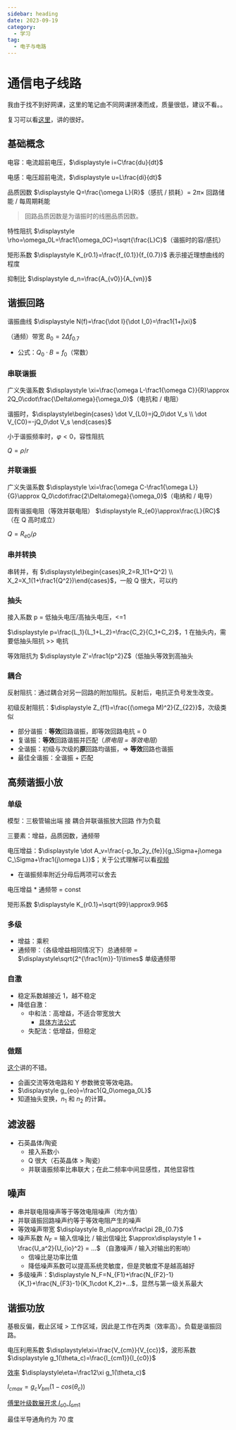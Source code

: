```yaml
---
sidebar: heading
date: 2023-09-19
category:
  - 学习
tag:
  - 电子与电路
---
```


# 通信电子线路

我由于找不到好网课，这里的笔记由不同网课拼凑而成，质量很低，建议不看。。

复习可以看[这里](https://www.bilibili.com/video/av594978092)，讲的很好。

## 基础概念

电容：电流超前电压，$\displaystyle i=C\frac{du}{dt}$

电感：电压超前电流，$\displaystyle u=L\frac{di}{dt}$

品质因数 $\displaystyle Q=\frac{\omega L}{R}$（感抗 / 损耗）= $2\pi\times$ 回路储能 / 每周期耗能

> 回路品质因数是为谐振时的线圈品质因数。

特性阻抗 $\displaystyle \rho=\omega_0L=\frac1{\omega_0C}=\sqrt{\frac{L}C}$（谐振时的容/感抗）

矩形系数 $\displaystyle K_{r0.1}=\frac{f_{0.1}}{f_{0.7}}$ 表示接近理想曲线的程度

抑制比 $\displaystyle d_n=\frac{A_{v0}}{A_{vn}}$

## 谐振回路

谐振曲线 $\displaystyle N(f)=\frac{\dot I}{\dot I_0}=\frac1{1+j\xi}$

（通频）带宽 $\displaystyle B_0=2\Delta f_{0.7}$

- 公式：$\displaystyle Q_0\cdot B=f_0$（常数）

### 串联谐振

广义失谐系数 $\displaystyle \xi=\frac{\omega L-\frac1{\omega C}}{R}\approx 2Q_0\cdot\frac{\Delta\omega}{\omega_0}$（电抗和 / 电阻）

谐振时，$\displaystyle\begin{cases} \dot V_{L0}=jQ_0\dot V_s \\ \dot V_{C0}=-jQ_0\dot V_s \end{cases}$

小于谐振频率时，$\varphi<0$，容性阻抗

$Q=\rho/r$

### 并联谐振

广义失谐系数 $\displaystyle \xi=\frac{\omega C-\frac1{\omega L}}{G}\approx Q_0\cdot\frac{2\Delta\omega}{\omega_0}$（电纳和 / 电导）

固有谐振电阻（等效并联电阻） $\displaystyle R_{e0}\approx\frac{L}{RC}$ （在 Q 高时成立）

$Q=R_{e0}/\rho$

### 串并转换

串转并，有 $\displaystyle\begin{cases}R_2=R_1(1+Q^2) \\ X_2=X_1(1+\frac1{Q^2})\end{cases}$，一般 Q 很大，可以约

### 抽头

接入系数 p = 低抽头电压/高抽头电压，&lt;=1

$\displaystyle p=\frac{L_1}{L_1+L_2}=\frac{C_2}{C_1+C_2}$，1 在抽头内，需要低抽头阻抗 >> 电抗

等效阻抗为 $\displaystyle Z'=\frac1{p^2}Z$（低抽头等效到高抽头

### 耦合

反射阻抗：通过耦合对另一回路的附加阻抗。反射后，电抗正负号发生改变。

初级反射阻抗：$\displaystyle Z_{f1}=\frac{(\omega M)^2}{Z_{22}}$，次级类似

- 部分谐振：**等效**回路谐振，即等效回路电抗 = 0
- 复谐振：**等效**回路谐振并匹配（_原电阻 = 等效电阻_）
- 全谐振：初级与次级的**原**回路均谐振，=> **等效**回路也谐振
- 最佳全谐振：全谐振 + 匹配

## 高频谐振小放

### 单级

模型：三极管输出端 接 耦合并联谐振放大回路 作为负载

三要素：增益，品质因数，通频带

电压增益：$\displaystyle \dot A_v=\frac{-p_1p_2y_{fe}}{g_\Sigma+j\omega C_\Sigma+\frac1{j\omega L}}$；关于公式理解可以看[视频](https://www.bilibili.com/video/BV1hE411N79f/?p=23&t=337)

- 在谐振频率附近分母后两项可以舍去

电压增益 \* 通频带 = const

矩形系数 $\displaystyle K_{r0.1}=\sqrt{99}\approx9.96$

### 多级

- 增益：乘积
- 通频带：（各级增益相同情况下）总通频带 = $\displaystyle\sqrt{2^{\frac1{m}}-1}\times$ 单级通频带

### 自激

- 稳定系数越接近 1，越不稳定
- 降低自激：
  - 中和法：高增益，不适合带宽放大
    - [具体方法公式](https://www.bilibili.com/video/BV1p441197Xp/?p=15&t=1307)
  - 失配法：低增益，但稳定

### 做题

[这个](https://www.bilibili.com/video/BV1bq4y1v7a7/?t=500)讲的不错。

- 会画交流等效电路和 Y 参数微变等效电路。
- $\displaystyle g_{eo}=\frac1{Q_0\omega_0L}$
- 知道抽头变换，$n_1$ 和 $n_2$ 的计算。

## 滤波器

- 石英晶体/陶瓷
  - 接入系数小
  - Q 很大（石英晶体 > 陶瓷）
  - 并联谐振频率比串联大；在此二频率中间显感性，其他显容性

## 噪声

- 串并联电阻噪声等于等效电阻噪声（均方值）
- 并联谐振回路噪声约等于等效电阻产生的噪声
- 等效噪声带宽 $\displaystyle B_n\approx\frac\pi 2B_{0.7}$
- 噪声系数 $N_F$ = 输入信噪比 / 输出信噪比 $\approx\displaystyle 1 + \frac{U_a^2}{U_{io}^2} = ...$ （自激噪声 / 输入对输出的影响）
  - 信噪比是功率比值
  - 降低噪声系数可以提高系统灵敏度，但是灵敏度不是越高越好
- 多级噪声：$\displaystyle N_F=N_{F1}+\frac{N_{F2}-1}{K_1}+\frac{N_{F3}-1}{K_1\cdot K_2}+...$，显然与第一级关系最大

## 谐振功放

基极反偏，截止区域 > 工作区域，因此是工作在丙类（效率高）。负载是谐振回路。

电压利用系数 $\displaystyle\xi=\frac{V_{cm}}{V_{cc}}$，波形系数 $\displaystyle g_1(\theta_c)=\frac{I_{cm1}}{I_{c0}}$

[效率](https://www.bilibili.com/video/BV1hE411N79f/?p=30&t=344) $\displaystyle\eta=\frac12\xi g_1(\theta_c)$

$I_{cmax}=g_cV_{bm}(1-cos(\theta_c))$

[傅里叶级数展开求 $I_{c0},I_{cm1}$](https://www.bilibili.com/video/BV1hE411N79f/?p=31&t=637)

最佳半导通角约为 70 度

